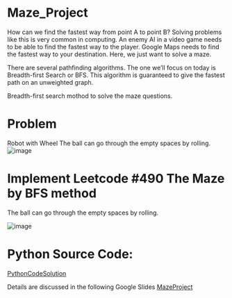 # Maze_Project

How can we find the fastest way from point A to point B? Solving problems like this is very common in computing. An enemy AI in a video game needs to be able to find the fastest way to the player. Google Maps needs to find the fastest way to your destination. Here, we just want to solve a maze.

There are several pathfinding algorithms. The one we’ll focus on today is Breadth-first Search or BFS. This algorithm is guaranteed to give the fastest path on an unweighted graph.


Breadth-first search mothod to solve the maze questions.

# Problem
Robot with Wheel
The ball can go through the empty spaces by rolling.
![image](https://user-images.githubusercontent.com/55336314/183778694-7161c277-7853-4a4d-a865-230cf58f6633.png)

# Implement Leetcode #490 The Maze by BFS method
The ball can go through the empty spaces by rolling.

![image](https://user-images.githubusercontent.com/55336314/180622953-e09b1321-3b2a-46c8-84c9-e9053ac32fef.png)

# Python Source Code:
[PythonCodeSolution](https://github.com/MaggieWang1010/Algorithm/blob/main/BFS/Maze/PythonCode_490_BFS.py)

Details are discussed in the following Google Slides
[MazeProject](https://docs.google.com/presentation/d/15oVsPqzbSf-DRaUFPEw_ZLtDzmYuwJ3q_BwmclVA3Ic/edit?usp=sharing)
